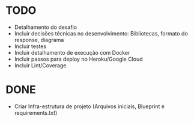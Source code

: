 # TODO

- Detalhamento do desafio
- Incluir decisões técnicas no desenvolvimento: Bibliotecas, formato do response, diagrama
- Incluir testes
- Incluir detalhamento de execução com Docker
- Incluir passos para deploy no Heroku/Google Cloud
- Incluir Lint/Coverage


# DONE
- Criar Infra-estrutura de projeto (Arquivos iniciais, Blueprint e requirements.txt)